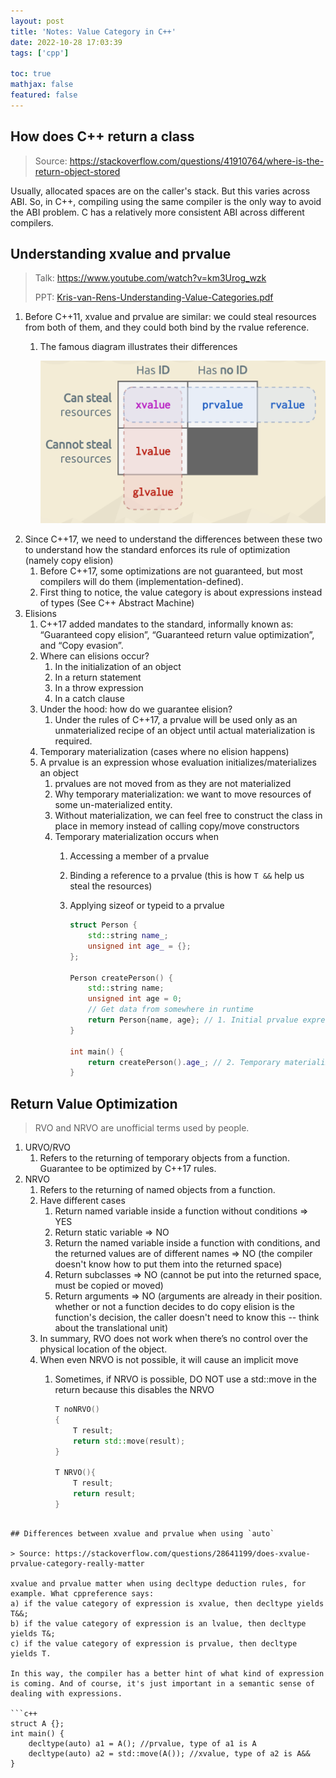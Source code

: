 ```yaml
---
layout: post
title: 'Notes: Value Category in C++'
date: 2022-10-28 17:03:39
tags: ['cpp']

toc: true
mathjax: false
featured: false
---
```


## How does C++ return a class

> Source: https://stackoverflow.com/questions/41910764/where-is-the-return-object-stored

Usually, allocated spaces are on the caller's stack. But this varies across ABI. So, in C++, compiling using the same compiler is the only way to avoid the ABI problem. C has a relatively more consistent ABI across different compilers.

## Understanding xvalue and prvalue

> Talk: https://www.youtube.com/watch?v=km3Urog_wzk
>
> PPT: [Kris-van-Rens-Understanding-Value-Categories.pdf](http://becpp.org/blog/wp-content/uploads/2021/07/Kris-van-Rens-Understanding-Value-Categories.pdf)

1. Before C++11, xvalue and prvalue are similar: we could steal resources from both of them, and they could both bind by the rvalue reference.
    1. The famous diagram illustrates their differences

        ![](/assets/img/blog/2022/10/1667134809024.png)
2. Since C++17, we need to understand the differences between these two to understand how the standard enforces its rule of optimization (namely copy elision)
    1. Before C++17, some optimizations are not guaranteed, but most compilers will do them (implementation-defined).
    2. First thing to notice, the value category is about expressions instead of types (See C++ Abstract Machine)
3. Elisions
    1. C++17 added mandates to the standard, informally known as: “Guaranteed copy elision”, “Guaranteed return value optimization”, and “Copy evasion”.
    2. Where can elisions occur?
        1. In the initialization of an object
        2. In a return statement
        3. In a throw expression
        4. In a catch clause
    3. Under the hood: how do we guarantee elision?
        1. Under the rules of C++17, a prvalue will be used only as an unmaterialized recipe of an object until actual materialization is required.
    4. Temporary materialization (cases where no elision happens)
	5. A prvalue is an expression whose evaluation initializes/materializes an object
        1. prvalues are not moved from as they are not materialized
        2. Why temporary materialization: we want to move resources of some un-materialized entity.
        3. Without materialization, we can feel free to construct the class in place in memory instead of calling copy/move constructors
        4. Temporary materialization occurs when
            1. Accessing a member of a prvalue
            2. Binding a reference to a prvalue (this is how `T &&` help us steal the resources)
            3. Applying sizeof or typeid to a prvalue

                ```c++
                struct Person {
                    std::string name_;
                    unsigned int age_ = {};
                };

                Person createPerson() {
                    std::string name;
                    unsigned int age = 0;
                    // Get data from somewhere in runtime
                    return Person{name, age}; // 1. Initial prvalue expression
                }

                int main() {
                    return createPerson().age_; // 2. Temporary materialization: xvalue
                }
                ```

## Return Value Optimization

> RVO and NRVO are unofficial terms used by people.

1. URVO/RVO
    1. Refers to the returning of temporary objects from a function. Guarantee to be optimized by C++17 rules.
2. NRVO
    1. Refers to the returning of named objects from a function.
    2. Have different cases
        1. Return named variable inside a function without conditions => YES
        2. Return static variable => NO
        3. Return the named variable inside a function with conditions, and the returned values are of different names => NO (the compiler doesn't know how to put them into the returned space)
        4. Return subclasses => NO (cannot be put into the returned space, must be copied or moved)
        5. Return arguments => NO (arguments are already in their position. whether or not a function decides to do copy elision is the function's decision, the caller doesn't need to know this -- think about the translational unit)
    3. In summary, RVO does not work when there’s no control over the physical location of the object.
    4. When even NRVO is not possible, it will cause an implicit move
        1. Sometimes, if NRVO is possible, DO NOT use a std::move in the return because this disables the NRVO

            ```c++
            T noNRVO()
            {
                T result;
                return std::move(result);
            }

            T NRVO(){
                T result;
                return result;
            }
```

## Differences between xvalue and prvalue when using `auto`

> Source: https://stackoverflow.com/questions/28641199/does-xvalue-prvalue-category-really-matter

xvalue and prvalue matter when using decltype deduction rules, for example. What cppreference says:
a) if the value category of expression is xvalue, then decltype yields T&&;
b) if the value category of expression is an lvalue, then decltype yields T&;
c) if the value category of expression is prvalue, then decltype yields T.

In this way, the compiler has a better hint of what kind of expression is coming. And of course, it's just important in a semantic sense of dealing with expressions.

```c++
struct A {};
int main() {
    decltype(auto) a1 = A(); //prvalue, type of a1 is A
    decltype(auto) a2 = std::move(A()); //xvalue, type of a2 is A&&
}
```